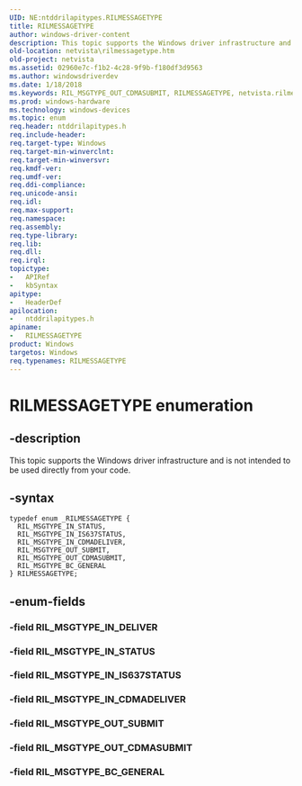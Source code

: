 ```yaml
---
UID: NE:ntddrilapitypes.RILMESSAGETYPE
title: RILMESSAGETYPE
author: windows-driver-content
description: This topic supports the Windows driver infrastructure and is not intended to be used directly from your code.
old-location: netvista\rilmessagetype.htm
old-project: netvista
ms.assetid: 02960e7c-f1b2-4c28-9f9b-f180df3d9563
ms.author: windowsdriverdev
ms.date: 1/18/2018
ms.keywords: RIL_MSGTYPE_OUT_CDMASUBMIT, RILMESSAGETYPE, netvista.rilmessagetype, ntddrilapitypes/RIL_MSGTYPE_OUT_SUBMIT, RIL_MSGTYPE_OUT_SUBMIT, ntddrilapitypes/RIL_MSGTYPE_IN_CDMADELIVER, ntddrilapitypes/RIL_MSGTYPE_OUT_CDMASUBMIT, ntddrilapitypes/RIL_MSGTYPE_IN_IS637STATUS, RIL_MSGTYPE_BC_GENERAL, ntddrilapitypes/RILMESSAGETYPE, RILMESSAGETYPE enumeration [Network Drivers Starting with Windows Vista], ntddrilapitypes/RIL_MSGTYPE_IN_STATUS, RIL_MSGTYPE_IN_CDMADELIVER, RIL_MSGTYPE_IN_IS637STATUS, ntddrilapitypes/RIL_MSGTYPE_BC_GENERAL, RIL_MSGTYPE_IN_STATUS
ms.prod: windows-hardware
ms.technology: windows-devices
ms.topic: enum
req.header: ntddrilapitypes.h
req.include-header: 
req.target-type: Windows
req.target-min-winverclnt: 
req.target-min-winversvr: 
req.kmdf-ver: 
req.umdf-ver: 
req.ddi-compliance: 
req.unicode-ansi: 
req.idl: 
req.max-support: 
req.namespace: 
req.assembly: 
req.type-library: 
req.lib: 
req.dll: 
req.irql: 
topictype:
-	APIRef
-	kbSyntax
apitype:
-	HeaderDef
apilocation:
-	ntddrilapitypes.h
apiname:
-	RILMESSAGETYPE
product: Windows
targetos: Windows
req.typenames: RILMESSAGETYPE
---
```


# RILMESSAGETYPE enumeration


## -description


This topic supports the Windows driver infrastructure and is not intended to be used directly from your code.


## -syntax


````
typedef enum _RILMESSAGETYPE { 
  RIL_MSGTYPE_IN_STATUS,
  RIL_MSGTYPE_IN_IS637STATUS,
  RIL_MSGTYPE_IN_CDMADELIVER,
  RIL_MSGTYPE_OUT_SUBMIT,
  RIL_MSGTYPE_OUT_CDMASUBMIT,
  RIL_MSGTYPE_BC_GENERAL
} RILMESSAGETYPE;
````


## -enum-fields




### -field RIL_MSGTYPE_IN_DELIVER


### -field RIL_MSGTYPE_IN_STATUS


### -field RIL_MSGTYPE_IN_IS637STATUS


### -field RIL_MSGTYPE_IN_CDMADELIVER


### -field RIL_MSGTYPE_OUT_SUBMIT


### -field RIL_MSGTYPE_OUT_CDMASUBMIT


### -field RIL_MSGTYPE_BC_GENERAL

